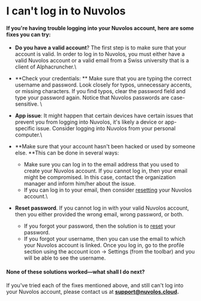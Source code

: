 # I can't log in to Nuvolos

#### If you're having trouble logging into your Nuvolos account, here are some fixes you can try:

* **Do you have a valid account**? The first step is to make sure that your account is valid. In order to log in to Nuvolos, you must either have a valid Nuvolos account or a valid email from a Swiss university that is a client of Alphacruncher.\

* **Check your credentials: ** Make sure that you are typing the correct username and password. Look closely for typos, unnecessary accents, or missing characters. If you find typos, clear the password field and type your password again. Notice that Nuvolos passwords are case-sensitive. \

* **App issue**: It might happen that certain devices have certain issues that prevent you from logging into  Nuvolos, it's likely a device or app-specific issue. Consider logging into Nuvolos from your personal computer.\

* **Make sure that your account hasn't been hacked or used by someone else. **This can be done in several ways:
  * Make sure you can log in to the email address that you used to create your Nuvolos account. If you cannot log in, then your email might be compromised. In this case, contact the organization manager and inform him/her about the issue.
  * If you can log in to your email, then consider [resetting](forgot-my-password.md) your Nuvolos account.\

* **Reset password**. If you cannot log in with your valid Nuvolos account, then you either provided the wrong email, wrong password, or both.
  * If you forgot your password, then the solution is to [reset](forgot-my-password.md) your password.
  * If you forgot your username, then you can use the email to which your Nuvolos account is linked. Once you log in, go to the profile section using the account icon -> Settings (from the toolbar) and you will be able to see the username.

#### None of these solutions worked—what shall I do next?

If you've tried each of the fixes mentioned above, and still can't log into your Nuvolos account, please contact us at [**support@nuvolos.cloud**](mailto:support@nuvolos.cloud)**.**
